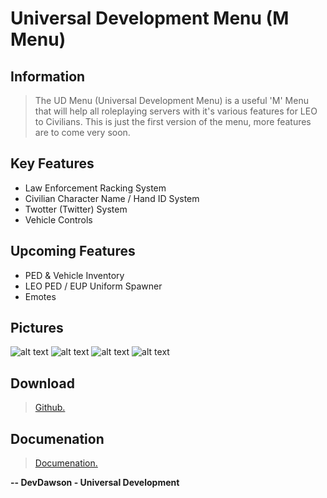 # Universal Development Menu (M Menu)

## Information
> The UD Menu (Universal Development Menu) is a useful 'M' Menu that will help all roleplaying servers with it's various features for LEO to Civilians. This is just the first version of the menu, more features are to come very soon.

## Key Features
* Law Enforcement Racking System
* Civilian Character Name / Hand ID System
* Twotter (Twitter) System
* Vehicle Controls

## Upcoming Features
* PED & Vehicle Inventory
* LEO PED / EUP Uniform Spawner
* Emotes

## Pictures
![alt text](http://i.devdawson.xyz/qg33r87y.png "Image 1")
![alt text](http://i.devdawson.xyz/mptyx050.png "Image 2")
![alt text](http://i.devdawson.xyz/2b9zvwfa.png "Image 3")
![alt text](http://i.devdawson.xyz/m0qcqa0h.png "Image 4")

## Download
> [Github.](https://github.com/Mart475/Optimized-3D-ME-Script)

## Documenation
> [Documenation.](https://devdawson.xyz/docs/ud-menu)

**-- DevDawson - Universal Development**
